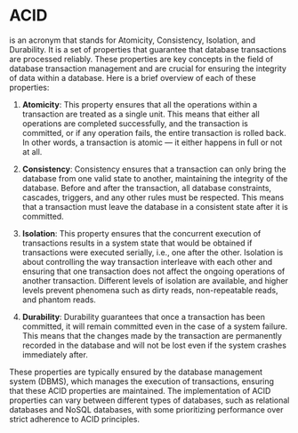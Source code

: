 # ACID 
is an acronym that stands for Atomicity, Consistency, Isolation, and Durability. It is a set of properties that guarantee that database transactions are processed reliably. These properties are key concepts in the field of database transaction management and are crucial for ensuring the integrity of data within a database. Here is a brief overview of each of these properties:

1. **Atomicity**: This property ensures that all the operations within a transaction are treated as a single unit. This means that either all operations are completed successfully, and the transaction is committed, or if any operation fails, the entire transaction is rolled back. In other words, a transaction is atomic — it either happens in full or not at all.

2. **Consistency**: Consistency ensures that a transaction can only bring the database from one valid state to another, maintaining the integrity of the database. Before and after the transaction, all database constraints, cascades, triggers, and any other rules must be respected. This means that a transaction must leave the database in a consistent state after it is committed.

3. **Isolation**: This property ensures that the concurrent execution of transactions results in a system state that would be obtained if transactions were executed serially, i.e., one after the other. Isolation is about controlling the way transaction interleave with each other and ensuring that one transaction does not affect the ongoing operations of another transaction. Different levels of isolation are available, and higher levels prevent phenomena such as dirty reads, non-repeatable reads, and phantom reads.

4. **Durability**: Durability guarantees that once a transaction has been committed, it will remain committed even in the case of a system failure. This means that the changes made by the transaction are permanently recorded in the database and will not be lost even if the system crashes immediately after.

These properties are typically ensured by the database management system (DBMS), which manages the execution of transactions, ensuring that these ACID properties are maintained. The implementation of ACID properties can vary between different types of databases, such as relational databases and NoSQL databases, with some prioritizing performance over strict adherence to ACID principles.
